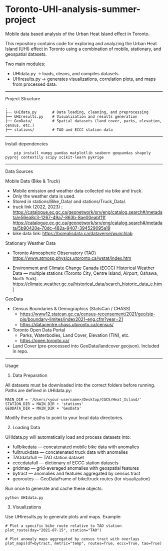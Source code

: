 # Toronto-UHI-analysis-summer-project
Mobile data based analysis of the Urban Heat Island effect in Toronto.


This repository contains code for exploring and analyzing the Urban Heat
Island (UHI) effect in Toronto using a combination of mobile,
stationary, and geospatial datasets.

Two main modules:
- UHIdata.py → loads, cleans, and compiles datasets.
- UHIresults.py → generates visualizations, correlation plots, and maps
from processed data.

------------------------------------------------------------------------

Project Structure

    .
    ├── UHIdata.py       # Data loading, cleaning, and preprocessing
    ├── UHIresults.py    # Visualization and results generation
    ├── GeoData/         # Spatial datasets (land cover, parks, elevation, census, etc.)
    ├── stations/        # TAO and ECCC station data

------------------------------------------------------------------------

Install dependencies

        pip install numpy pandas matplotlib seaborn geopandas shapely pyproj contextily scipy scikit-learn pykrige

------------------------------------------------------------------------

Data Sources



Mobile Data (Bike & Truck)


-   Mobile emission and weather data collected via bike and truck.
-   Only the weather data is used. 
-   Stored in stations/Bike_Data/ and stations/Truck_Data/.
-   truck link (2022, 2023) : https://catalogue.ec.gc.ca/geonetwork/srv/eng/catalog.search#/metadata/e56ea8c3-1267-49a7-863b-8ae00eabf11f
  	https://catalogue.ec.gc.ca/geonetwork/srv/eng/catalog.search#/metadata/5b90420e-70dc-482a-9407-394529095a19
-   bike data link: https://borealisdata.ca/dataverse/wunchlab

Stationary Weather Data

-   Toronto Atmospheric Observatory (TAO)
	https://www.atmosp.physics.utoronto.ca/wstat/index.htm

-   Environment and Climate Change Canada (ECCC) Historical Weather Data
    — multiple stations (Toronto City, Centre Island, Airport, Oshawa,
    North York).
	https://climate.weather.gc.ca/historical_data/search_historic_data_e.html

GeoData

-   Census Boundaries & Demographics (StatsCan / CHASS)
    -   https://www12.statcan.gc.ca/census-recensement/2021/geo/sip-pis/boundary-limites/index2021-eng.cfm?year=21
    -   https://datacentre.chass.utoronto.ca/census/
-   Toronto Open Data Portal
    -   Parks, Waterbodies, Land Cover, Elevation (TIN), etc.
    -   https://open.toronto.ca/
-   Land Cover (pre-processed into
    GeoData/landcover.geojson). Included in repo.

------------------------------------------------------------------------

Usage

1. Data Preparation

All datasets must be downloaded into the correct folders before running.
Paths are defined in UHIdata.py:

    MAIN_DIR = '/Users/<your-username>/Desktop/CGCS/Heat_Island/'
    STATION_DIR = MAIN_DIR + 'stations'
    GEODATA_DIR = MAIN_DIR + 'GeoData'

Modify these paths to point to your local data directories.

2. Loading Data

UHIdata.py will automatically load and process datasets into:
- fullbikedata — concatenated mobile bike data with anomalies
- fulltruckdata — concatenated truck data with anomalies
- TAOdatafull — TAO station dataset
- ecccdatafull — dictionary of ECCC station datasets
- gridmap — grid-averaged anomalies with geospatial features
- bytract — anomalies and features aggregated by census tract
- georoutes — GeoDataFrame of bike/truck routes (for visualization)

Run once to generate and cache these objects:

    python UHIdata.py

3. Visualizations

Use UHIresults.py to generate plots and maps. Example:

    # Plot a specific bike route relative to TAO station
    plot_route(day="2021-07-15", station="TAO")

    # Plot anomaly maps aggregated by census tract with overlays
    plot_maps(df=bytract, metric="temp", routes=True, eccc=True, tao=True)


